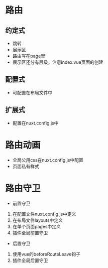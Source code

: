 <!--
 * @Description: 路由
 * @Author: zhaoyp
 * @Date: 2020-12-28 15:30:35
 * @LastEditTime: 2020-12-28 17:29:43
 * @LastEditors:  
-->
# 路由
## 约定式
* 跳转<nuxt-link></nuxt-link>
* 展示区<nuxt />
* 路由写在page里
* 展示区还分有层级，注意index.vue页面的创建

## 配置式
* 可配置在布局文件中

## 扩展式
* 配置在nuxt.config.js中

# 路由动画
* 全局公用css在nuxt.config.js中配置
* 页面私有样式

# 路由守卫
* 前置守卫
1. 在配置文件nuxt.config.js中定义
2. 在布局文件layouts中定义
3. 在单个页面pages中定义
4. 插件全局前置守卫
* 后置守卫
1. 使用vue的beforeRouteLeave钩子
2. 插件全局后置守卫